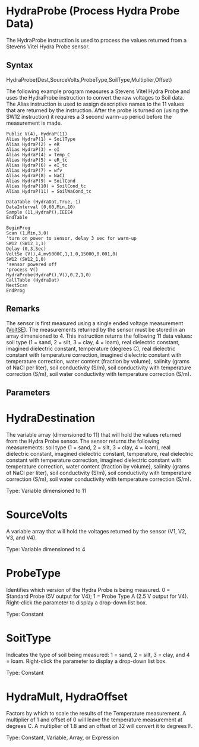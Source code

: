 # HydraProbe (Process Hydra Probe Data)

The HydraProbe instruction is used to process the values returned from a Stevens Vitel Hydra Probe sensor.

## Syntax

HydraProbe(Dest,SourceVolts,ProbeType,SoilType,Multiplier,Offset)

The following example program measures a Stevens Vitel Hydra Probe and uses the HydraProbe instruction to convert the raw voltages to Soil data. The Alias instruction is used to assign descriptive names to the 11 values that are returned by the instruction. After the probe is turned on (using the SW12 instruction) it requires a 3 second warm-up period before the measurement is made.

```
Public V(4), HydraP(11)
Alias HydraP(1) = SoilType
Alias HydraP(2) = eR
Alias HydraP(3) = eI
Alias HydraP(4) = Temp_C
Alias HydraP(5) = eR_tc
Alias HydraP(6) = eI_tc
Alias HydraP(7) = wfv
Alias HydraP(8) = NaCI
Alias HydraP(9) = SoilCond
Alias HydraP(10) = SoilCond_tc
Alias HydraP(11) = SoilWaCond_tc

DataTable (HydraDat,True,-1)
DataInterval (0,60,Min,10)
Sample (11,HydraP(),IEEE4
EndTable

BeginProg
Scan (1,Min,3,0)
'turn on power to sensor, delay 3 sec for warm-up
SW12 (SW12_1,1)
Delay (0,3,Sec)
VoltSe (V(),4,mv5000C,1,1,0,15000,0.001,0)
SW12 (SW12_1,0)
'sensor powered off
'process V()
HydraProbe(HydraP(),V(),0,2,1,0)
CallTable (HydraDat)
NextScan
EndProg
```

## Remarks

The sensor is first measured using a single ended voltage measurement ([VoltSE](voltse.md)). The measurements returned by the sensor must be stored in an array dimensioned to 4. This instruction returns the following 11 data values: soil type (1 = sand, 2 = silt, 3 = clay, 4 = loam), real dielectric constant, imagined dielectric constant, temperature (degrees C), real dielectric constant with temperature correction, imagined dielectric constant with temperature correction, water content (fraction by volume), salinity (grams of NaCl per liter), soil conductivity (S/m), soil conductivity with temperature correction (S/m), soil water conductivity with temperature correction (S/m).

## Parameters

# HydraDestination

The variable array (dimensioned to 11) that will hold the values returned from the Hydra Probe sensor. The sensor returns the following measurements: soil type (1 = sand, 2 = silt, 3 = clay, 4 = loam), real dielectric constant, imagined dielectric constant, temperature, real dielectric constant with temperature correction, imagined dielectric constant with temperature correction, water content (fraction by volume), salinity (grams of NaCl per liter), soil conductivity (S/m), soil conductivity with temperature correction (S/m), soil water conductivity with temperature correction (S/m).

Type: Variable dimensioned to 11

# SourceVolts

A variable array that will hold the voltages returned by the sensor (V1, V2, V3, and V4).

Type: Variable dimensioned to 4

# ProbeType

Identifies which version of the Hydra Probe is being measured. 0 = Standard Probe (5V output for V4); 1 = Probe Type A (2.5 V output for V4). Right-click the parameter to display a drop-down list box.

Type: Constant

# SoitType

Indicates the type of soil being measured: 1 = sand, 2 = silt, 3 = clay, and 4 = loam. Right-click the parameter to display a drop-down list box.

Type: Constant

# HydraMult, HydraOffset

Factors by which to scale the results of the Temperature measurement. A multiplier of 1 and offset of 0 will leave the temperature measurement at degrees C. A multiplier of 1.8 and an offset of 32 will convert it to degrees F.

Type: Constant, Variable, Array, or Expression
